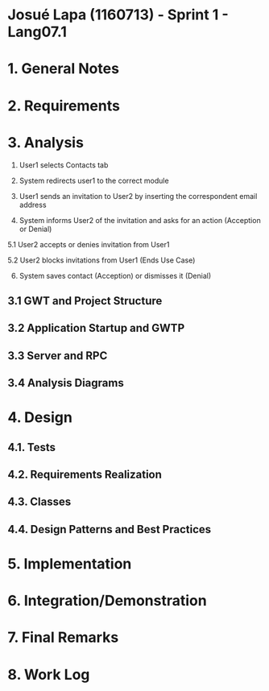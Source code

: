 **Josué Lapa** (1160713) - Sprint 1 - Lang07.1
===============================

# 1. General Notes



# 2. Requirements


# 3. Analysis

1. User1 selects Contacts tab

2. System redirects user1 to the correct module

3. User1 sends an invitation to User2 by inserting the correspondent email address

4. System informs User2 of the invitation and asks for an action (Acception or Denial)

5.1 User2 accepts or denies invitation from User1

5.2 User2 blocks invitations from User1 (Ends Use Case)

6. System saves contact (Acception) or dismisses it (Denial)

## 3.1 GWT and Project Structure


   
## 3.2 Application Startup and GWTP



## 3.3 Server and RPC

	

## 3.4 Analysis Diagrams



# 4. Design


## 4.1. Tests


## 4.2. Requirements Realization



## 4.3. Classes


## 4.4. Design Patterns and Best Practices



# 5. Implementation



# 6. Integration/Demonstration



# 7. Final Remarks 



# 8. Work Log

